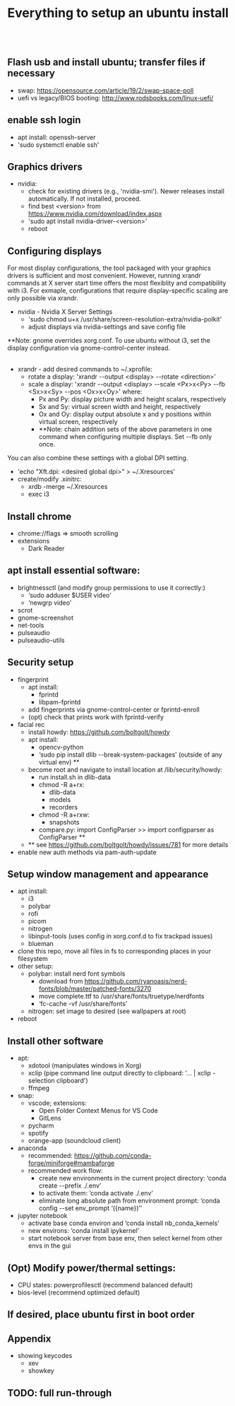 # Everything to setup an ubuntu install
<br>
<br>

## Flash usb and install ubuntu; transfer files if necessary
- swap: https://opensource.com/article/19/2/swap-space-poll
- uefi vs legacy/BIOS booting: http://www.rodsbooks.com/linux-uefi/

## enable ssh login
- apt install: openssh-server
- 'sudo systemctl enable ssh'

## Graphics drivers
- nvidia:
    - check for existing drivers (e.g., 'nvidia-smi'). Newer releases install automatically. If not installed, proceed.
    - find best \<version\> from https://www.nvidia.com/download/index.aspx
    - 'sudo apt install nvidia-driver-\<version\>'
    - reboot
## Configuring displays
For most display configurations, the tool packaged with your graphics drivers is sufficient and most convenient. However, running xrandr commands at X server start time offers the most flexiblity and compatibility with i3. For exmaple, configurations that require display-specific scaling are only possible via xrandr. 

- nvidia - Nvidia X Server Settings
    - 'sudo chmod u+x /usr/share/screen-resolution-extra/nvidia-polkit'
    - adjust displays via nvidia-settings and save config file 
  
**Note: gnome overrides xorg.conf. To use ubuntu without i3, set the display configuration via gnome-control-center instead.
<br>
<br>
- xrandr - add desired commands to ~/.xprofile:
    - rotate a display: 'xrandr --output \<display\> --rotate \<direction\>'
    - scale a display: 'xrandr --output \<display\> --scale \<Px\>x\<Py\> --fb \<Sx\>x\<Sy\> --pos \<Ox\>x\<Oy\>' where:
        - Px and Py: display picture width and height scalars, respectively
        - Sx and Sy: virtual screen width and height, respectively
        - Ox and Oy: display output absolute x and y positions within virtual screen, respectively  
        - **Note: chain addition sets of the above parameters in one command when configuring multiple displays. Set --fb only once. 

You can also combine these settings with a global DPI setting.
- 'echo "Xft.dpi: \<desired global dpi\>" > ~/.Xresources'
- create/modify .xinitrc:
    - xrdb -merge ~/.Xresources
    - exec i3

## Install chrome
- chrome://flags ⇒ smooth scrolling
- extensions
    - Dark Reader

## apt install essential software:
- brightnessctl (and modify group permissions to use it correctly:)
    - ‘sudo adduser $USER video’
    - ‘newgrp video’
- scrot
- gnome-screenshot
- net-tools
- pulseaudio
- pulseaudio-utils

## Security setup
- fingerprint
    - apt install:
        - fprintd
        - libpam-fprintd
    - add fingerprints via gnome-control-center or fprintd-enroll
    - (opt) check that prints work with fprintd-verify
- facial rec
    - install howdy: https://github.com/boltgolt/howdy
    - apt install: 
        - opencv-python
        - ‘sudo pip install dlib --break-system-packages’ (outside of any virtual env) **
    - become root and navigate to install location at /lib/security/howdy:
        - run install.sh in dlib-data
        - chmod -R a+rx:
            - dlib-data
            - models
            - recorders
        - chmod -R a+rxw:
            - snapshots
        - compare.py: import ConfigParser >> import configparser as ConfigParser **
    - ** see https://github.com/boltgolt/howdy/issues/781 for more details
- enable new auth methods via pam-auth-update

## Setup window management and appearance
- apt install:
    - i3 
    - polybar
    - rofi
    - picom
    - nitrogen
    - libinput-tools (uses config in xorg.conf.d to fix trackpad issues)
    - blueman
- clone this repo, move all files in fs to corresponding places in your filesystem
- other setup:
    - polybar: install nerd font symbols
        - download from https://github.com/ryanoasis/nerd-fonts/blob/master/patched-fonts/3270
        - move complete.ttf to /usr/share/fonts/truetype/nerdfonts
        - ‘fc-cache -vf /usr/share/fonts’
    - nitrogen: set image to desired (see wallpapers at root)
- reboot

## Install other software
- apt: 
    - xdotool (manipulates windows in Xorg)
    - xclip (pipe command line output directly to clipboard: '... | xclip -selection clipboard')
    - ffmpeg
- snap:
    - vscode; extensions:
        - Open Folder Context Menus for VS Code
        - GitLens
    - pycharm
    - spotify
    - orange-app (soundcloud client)
- anaconda
    - recommended: https://github.com/conda-forge/miniforge#mambaforge
    - recommended work flow:
        - create new environments in the current project directory: ‘conda create --prefix ./.env’
        - to activate them: ‘conda activate ./.env’
        - eliminate long absolute path from environment prompt: ‘conda config --set env_prompt ‘({name})’’
- jupyter notebook
    - activate base conda environ and ‘conda install nb_conda_kernels’
    - new environs: ‘conda install ipykernel’
    - start notebook server from base env, then select kernel from other envs in the gui

## (Opt) Modify power/thermal settings:
- CPU states: powerprofilesctl (recommend balanced default)
- bios-level (recommend optimized default)

## If desired, place ubuntu first in boot order

## Appendix
- showing keycodes
    - xev
    - showkey


## TODO: full run-through

